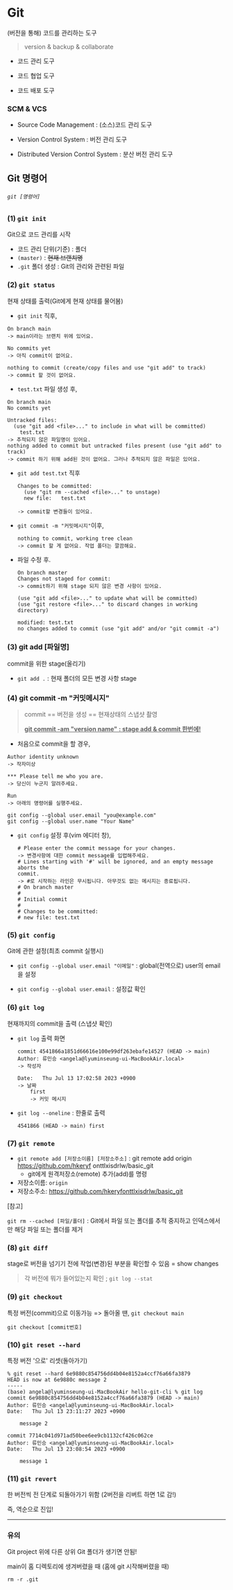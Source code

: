 # Git 

(버전을 통해) 코드를 관리하는 도구

> version & backup & collaborate

- 코드 관리 도구

- 코드 협업 도구

- 코드 배포 도구

  

### SCM & VCS

- Source Code Management : (소스)코드 관리 도구

- Version Control System : 버전 관리 도구
- Distributed Version Control System : 분산 버전 관리 도구



## Git 명령어

###### `git [명령어]`



### (1) `git init`

Git으로 코드 관리를 시작

- 코드 관리 단위(기준) : 폴더
- `(master)` : ~~현재 브랜치명~~
- `.git` 폴더 생성 : Git의 관리와 관련된 파일



### (2) `git status`

현재 상태를 출력(Git에게 현재 상태를 물어봄)

- `git init` 직후,

```
On branch main 
-> main이라는 브랜치 위에 있어요.

No commits yet
-> 아직 commit이 없어요.

nothing to commit (create/copy files and use "git add" to track)
-> commit 할 것이 없어요.
```



- `test.txt` 파일 생성 후,

```
On branch main
No commits yet

Untracked files:
  (use "git add <file>..." to include in what will be committed)
	test.txt
-> 추적되지 않은 파일명이 있어요.
nothing added to commit but untracked files present (use "git add" to track)
-> commit 하기 위해 add된 것이 없어요. 그러나 추적되지 않은 파일은 있어요.
```



- `git add test.txt` 직후

  ```
  Changes to be committed:
    (use "git rm --cached <file>..." to unstage)
  	new file:   test.txt
  	
  -> commit할 변경들이 있어요.
  ```



- `git commit -m "커밋메시지"`이후,

  ```
  nothing to commit, working tree clean
  -> commit 할 게 없어요. 작업 폴더는 깔끔해요.
  ```

- 파일 수정 후.

  ```
  On branch master
  Changes not staged for commit:
  -> commit하기 위해 stage 되지 않은 변경 사항이 있어요.
  
  (use "git add <file>..." to update what will be committed)
  (use "git restore <file>..." to discard changes in working directory)
  
  modified: test.txt
  no changes added to commit (use "git add" and/or "git commit -a")
  ```

  

### (3) git add [파일명]

commit을 위한 stage(올리기)

- `git add .` : 현재 폴더의 모든 변경 사항 stage



### (4) git commit -m "커밋메시지"

> commit == 버전을 생성 == 현재상태의 스냅샷 촬영
>
> **<u>git commit -am "version name" : stage add & commit 한번에!</u>**

- 처음으로 commit을 할 경우,

```
Author identity unknown
-> 작자미상

*** Please tell me who you are.
-> 당신이 누군지 알려주세요.

Run
-> 아래의 명령어를 실행주세요.

git config --global user.email "you@example.com"
git config --global user.name "Your Name"
```



- `git config` 설정 후(vim 에디터 창),

  ```
  # Please enter the commit message for your changes.
  -> 변경사항에 대한 commit message를 입렵해주세요.
  # Lines starting with '#' will be ignored, and an empty message aborts the
  commit.
  -> #로 시작하는 라인은 무시됩니다. 아무것도 없는 메시지는 종료됩니다.
  # On branch master
  #
  # Initial commit
  #
  # Changes to be committed:
  # new file: test.txt
  ```

  

### (5) `git config`

Git에 관한 설정(최초 commit 실행시)

- `git config --global user.email "이메일"` : global(전역으로) user의 email을 설정

- `git config --global user.email` : 설정값 확인



### (6) `git log`

현재까지의 commit을 출력 (스냅샷 확인)

- `git log` 출력 화면

  ```
  commit 4541866a1851d66616e100e99df263ebafe14527 (HEAD -> main)
  Author: 류민승 <angela@lyuminseung-ui-MacBookAir.local>
  -> 작성자
  
  Date:   Thu Jul 13 17:02:58 2023 +0900
  -> 날짜
      first
      -> 커밋 메시지
  ```

- `git log --oneline` : 한줄로 출력

  ```
  4541866 (HEAD -> main) first
  ```

  

### (7) `git remote`

- `git remote add [저장소이름] [저장소주소]` : git remote add origin https://github.com/hkeryf
  onttlxisdrlw/basic_git
  - git에게 원격저장소(remote) 추가(add)를 명령
- 저장소이름: `origin`
- 저장소주소: https://github.com/hkeryfonttlxisdrlw/basic_git



[참고]

`git rm --cached [파일/폴더]` : Git에서 파일 또는 폴더를 추적 중지하고 인덱스에서만 해당 파일 또는 폴더를 제거



### (8) `git diff`

stage로 버전을 넘기기 전에 작업(변경)된 부분을 확인할 수 있음 = show changes

> 각 버전에 뭐가 들어있는지 확인 ; `git log --stat`



### (9) `git checkout`

특정 버전(commit)으로 이동가능 => 돌아올 땐, `git checkout main`

```
git checkout [commit번호]
```



### (10) `git reset --hard`

특정 버전 '으로' 리셋(돌아가기)

```
% git reset --hard 6e9880c854756dd4b04e8152a4ccf76a66fa3879
HEAD is now at 6e9880c message 2
-----
(base) angela@lyuminseung-ui-MacBookAir hello-git-cli % git log
commit 6e9880c854756dd4b04e8152a4ccf76a66fa3879 (HEAD -> main)
Author: 류민승 <angela@lyuminseung-ui-MacBookAir.local>
Date:   Thu Jul 13 23:11:27 2023 +0900

    message 2

commit 7714c041d971ad50bee6ee9cb1132cf426c062ce
Author: 류민승 <angela@lyuminseung-ui-MacBookAir.local>
Date:   Thu Jul 13 23:08:54 2023 +0900

    message 1
```



### (11) `git revert`

한 버전씩 전 단계로 되돌아가기 위함 (2버전을 리버트 하면 1로 감!)

즉, 역순으로 진입!

---

### 유의

Git project 위에 다른 상위 Git 폴더가 생기면 안됨!

main이 홈 디렉토리에 생겨버렸을 때 (홈에 git 시작해버렸을 때)

`rm -r .git`
